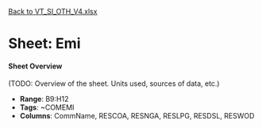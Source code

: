 [Back to VT_SI_OTH_V4.xlsx](README.md)

# Sheet: Emi

#### Sheet Overview

(TODO: Overview of the sheet. Units used, sources of data, etc.)

- **Range**: B9:H12
- **Tags**: ~COMEMI
- **Columns**: CommName, RESCOA, RESNGA, RESLPG, RESDSL, RESWOD

